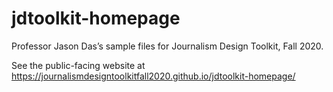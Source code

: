 # jdtoolkit-homepage
Professor Jason Das’s sample files for Journalism Design Toolkit, Fall 2020.

See the public-facing website at https://journalismdesigntoolkitfall2020.github.io/jdtoolkit-homepage/
